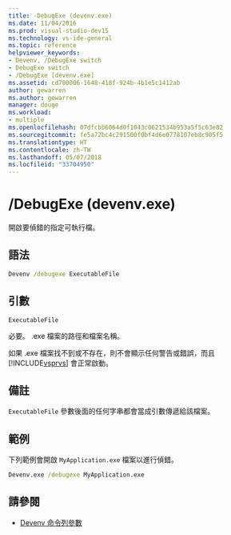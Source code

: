 ```yaml
---
title: -DebugExe (devenv.exe)
ms.date: 11/04/2016
ms.prod: visual-studio-dev15
ms.technology: vs-ide-general
ms.topic: reference
helpviewer_keywords:
- Devenv, /DebugExe switch
- DebugExe switch
- /DebugExe [devenv.exe]
ms.assetid: cd700006-1648-418f-924b-4b1e5c1412ab
author: gewarren
ms.author: gewarren
manager: douge
ms.workload:
- multiple
ms.openlocfilehash: 07dfcbb6064d0f1043c0621534b953a5f5c63e82
ms.sourcegitcommit: fe5a72bc4c291500f0bf4d6e0778107eb8c905f5
ms.translationtype: HT
ms.contentlocale: zh-TW
ms.lasthandoff: 05/07/2018
ms.locfileid: "33704950"
---
```

# <a name="debugexe-devenvexe"></a>/DebugExe (devenv.exe)
開啟要偵錯的指定可執行檔。

## <a name="syntax"></a>語法

```cmd
Devenv /debugexe ExecutableFile
```

## <a name="arguments"></a>引數
 `ExecutableFile`

 必要。 .exe 檔案的路徑和檔案名稱。

 如果 .exe 檔案找不到或不存在，則不會顯示任何警告或錯誤，而且 [!INCLUDE[vsprvs](../../code-quality/includes/vsprvs_md.md)] 會正常啟動。

## <a name="remarks"></a>備註
 `ExecutableFile` 參數後面的任何字串都會當成引數傳遞給該檔案。

## <a name="example"></a>範例
 下列範例會開啟 `MyApplication.exe` 檔案以進行偵錯。

```cmd
Devenv.exe /debugexe MyApplication.exe
```

## <a name="see-also"></a>請參閱

- [Devenv 命令列參數](../../ide/reference/devenv-command-line-switches.md)